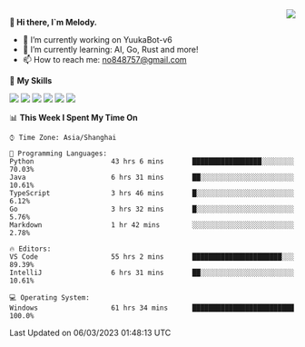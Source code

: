 <a href="#">
  <img align="right" src="https://github-readme-stats.vercel.app/api?username=melodyyuuka&count_private=true&show_icons=true" />
</a>

**👋 Hi there, I`m Melody.**

- 🔭 I’m currently working on YuukaBot-v6
- 🌱 I’m currently learning: AI, Go, Rust and more!
- 📫 How to reach me: no848757@gmail.com

🌟 **My Skills** 

![](https://img.shields.io/badge/-Python-3e74a2?style=flat-square&logo=Python&logoColor=fff)
![](https://img.shields.io/badge/-Java-007396?style=flat-square&logo=OpenJDK&logoColor=fff)
![](https://img.shields.io/badge/-Node.js-339933?style=flat-square&logo=Node.js&logoColor=fff)
![](https://img.shields.io/badge/-Git-f05032?style=flat-square&logo=git&logoColor=fff)
![](https://img.shields.io/badge/-PostgreSQL-4169e1?style=flat-square&logo=PostgreSQL&logoColor=fff)
![](https://img.shields.io/badge/-VSCode-007acc?style=flat-square&logo=Visual-Studio-Code&logoColor=fff)


<!--START_SECTION:waka-->
📊 **This Week I Spent My Time On** 

```text
⌚︎ Time Zone: Asia/Shanghai

💬 Programming Languages: 
Python                   43 hrs 6 mins       █████████████████░░░░░░░░   70.03% 
Java                     6 hrs 31 mins       ██░░░░░░░░░░░░░░░░░░░░░░░   10.61% 
TypeScript               3 hrs 46 mins       █░░░░░░░░░░░░░░░░░░░░░░░░   6.12% 
Go                       3 hrs 32 mins       █░░░░░░░░░░░░░░░░░░░░░░░░   5.76% 
Markdown                 1 hr 42 mins        ░░░░░░░░░░░░░░░░░░░░░░░░░   2.78%

🔥 Editors: 
VS Code                  55 hrs 2 mins       ██████████████████████░░░   89.39% 
IntelliJ                 6 hrs 31 mins       ██░░░░░░░░░░░░░░░░░░░░░░░   10.61%

💻 Operating System: 
Windows                  61 hrs 34 mins      █████████████████████████   100.0%

```


 Last Updated on 06/03/2023 01:48:13 UTC
<!--END_SECTION:waka-->
